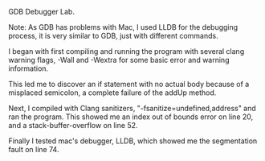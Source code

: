 GDB Debugger Lab.

Note: As GDB has problems with Mac, I used LLDB for the debugging process, 
it is very similar to GDB, just with different commands.

I began with first compiling and running the program with several clang warning flags, 
-Wall and -Wextra for some basic error and warning information.

This led me to discover an if statement with no actual body because of a misplaced semicolon, a complete failure of the addUp method.

Next, I compiled with Clang sanitizers, "-fsanitize=undefined,address" and ran the program.
This showed me an index out of bounds error on line 20, and a stack-buffer-overflow on line 52.

Finally I tested mac's debugger, LLDB, which showed me the segmentation fault on line 74.

